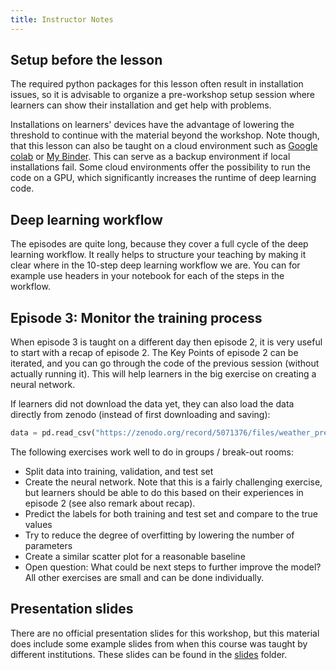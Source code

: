 ```yaml
---
title: Instructor Notes
---
```


## Setup before the lesson
The required python packages for this lesson often result in installation issues,
so it is advisable to organize a pre-workshop setup session where learners can show their installation and get help with problems.

Installations on learners' devices have the advantage of lowering the threshold to continue with the material beyond the workshop. Note though, that this lesson can also be taught on a cloud environment such as [Google colab](https://colab.research.google.com/) or [My Binder](https://github.com/carpentries/scaffolds/blob/master/instructions/workshop-coordination.md#my-binder). This can serve as a backup environment if local installations fail. Some cloud environments offer the possibility to run the code on a GPU, which significantly increases the runtime of deep learning code.

## Deep learning workflow
The episodes are quite long, because they cover a full cycle of the deep learning workflow. It really helps to structure your teaching by making it clear where in the 10-step deep learning workflow we are. You can for example use headers in your notebook for each of the steps in the workflow.

## Episode 3: Monitor the training process
When episode 3 is taught on a different day then episode 2, it is very useful to start with a recap of episode 2. The Key Points of episode 2 can be iterated, and you can go through the code of the previous session (without actually running it). This will help learners in the big exercise on creating a neural network.

If learners did not download the data yet, they can also load the data directly from zenodo (instead of first downloading and saving):
```python
data = pd.read_csv("https://zenodo.org/record/5071376/files/weather_prediction_dataset_light.csv?download=1")
```

The following exercises work well to do in groups / break-out rooms:
- Split data into training, validation, and test set
- Create the neural network. Note that this is a fairly challenging exercise, but learners should be able to do this based on their experiences in episode 2 (see also remark about recap).
- Predict the labels for both training and test set and compare to the true values
- Try to reduce the degree of overfitting by lowering the number of parameters
- Create a similar scatter plot for a reasonable baseline
- Open question: What could be next steps to further improve the model?
All other exercises are small and can be done individually.

## Presentation slides
There are no official presentation slides for this workshop, but this material does include some example
slides from when this course was taught by different institutions. These slides can be found in 
the 
[slides](https://github.com/carpentries-incubator/deep-learning-intro/tree/main/instructors/slides)
folder.
